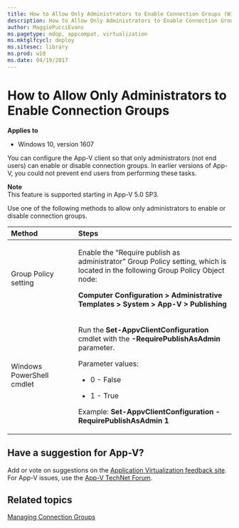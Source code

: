 ```yaml
---
title: How to Allow Only Administrators to Enable Connection Groups (Windows 10)
description: How to Allow Only Administrators to Enable Connection Groups
author: MaggiePucciEvans
ms.pagetype: mdop, appcompat, virtualization
ms.mktglfcycl: deploy
ms.sitesec: library
ms.prod: w10
ms.date: 04/19/2017
---
```



# How to Allow Only Administrators to Enable Connection Groups

**Applies to**
-   Windows 10, version 1607

You can configure the App-V client so that only administrators (not end users) can enable or disable connection groups. In earlier versions of App-V, you could not prevent end users from performing these tasks.

**Note**<br>
This feature is supported starting in App-V 5.0 SP3.

Use one of the following methods to allow only administrators to enable or disable connection groups.

<table>
<colgroup>
<col width="30%" />
<col width="70%" />
</colgroup>
<thead>
<tr class="header">
<th align="left">Method</th>
<th align="left">Steps</th>
</tr>
</thead>
<tbody>
<tr class="odd">
<td align="left"><p>Group Policy setting</p></td>
<td align="left"><p>Enable the “Require publish as administrator” Group Policy setting, which is located in the following Group Policy Object node:</p>
<p><strong>Computer Configuration &gt; Administrative Templates &gt; System &gt; App-V &gt; Publishing</strong></p></td>
</tr>
<tr class="even">
<td align="left"><p>Windows PowerShell cmdlet</p></td>
<td align="left"><p>Run the <strong>Set-AppvClientConfiguration</strong> cmdlet with the <strong>-RequirePublishAsAdmin</strong> parameter.</p>
<p>Parameter values:</p>
<ul>
<li><p>0 - False</p></li>
<li><p>1 - True</p></li>
</ul>
<p>Example: <strong>Set-AppvClientConfiguration -RequirePublishAsAdmin 1</strong></p></td>
</tr>
</tbody>
</table>

## Have a suggestion for App-V?

Add or vote on suggestions on the [Application Virtualization feedback site](https://appv.uservoice.com/forums/280448-microsoft-application-virtualization).<br>For App-V issues, use the [App-V TechNet Forum](https://social.technet.microsoft.com/Forums/en-US/home?forum=mdopappv).

## Related topics

[Managing Connection Groups](appv-managing-connection-groups.md)

